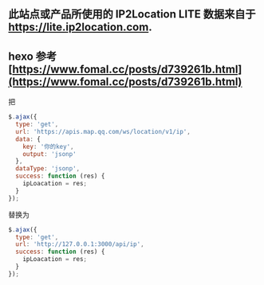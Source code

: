 ## 此站点或产品所使用的 IP2Location LITE 数据来自于 <a rel="noopener" target="_blank" href="https://lite.ip2location.com">https://lite.ip2location.com</a>.

## hexo 参考 [https://www.fomal.cc/posts/d739261b.html](https://www.fomal.cc/posts/d739261b.html)

把

```javascript
$.ajax({
  type: 'get',
  url: 'https://apis.map.qq.com/ws/location/v1/ip',
  data: {
    key: '你的key',
    output: 'jsonp'
  },
  dataType: 'jsonp',
  success: function (res) {
    ipLoacation = res;
  }
});
```

替换为

```javascript
$.ajax({
  type: 'get',
  url: 'http://127.0.0.1:3000/api/ip',
  success: function (res) {
    ipLoacation = res;
  }
});
```
